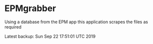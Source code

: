 # EPMgrabber
Using a database from the EPM app this application scrapes the files as required


Latest backup: Sun Sep 22 17:51:01 UTC 2019
